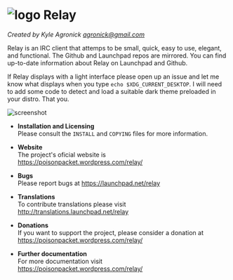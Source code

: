 # ![logo](http://bit.ly/1JIDVio  "Relay")  Relay 
*Created by Kyle Agronick <agronick@gmail.com>*

Relay is an IRC client that attemps to be small, quick, easy to use, elegant, and functional. 
The Github and Launchpad repos are mirrored. You can find up-to-date information about Relay on Launchpad and Github.

If Relay displays with a light interface please open up an issue and let me know what displays when you type
`echo $XDG_CURRENT_DESKTOP`. I will need to add some code to detect and load a suitable dark theme preloaded
in your distro. That you.

![screenshot](http://bit.ly/1M6dYGZ)

* **Installation and Licensing**  
Please consult the `INSTALL` and `COPYING` files for more information.

* **Website**  
The project's oficial website is https://poisonpacket.wordpress.com/relay/

* **Bugs**  
Please report bugs at https://launchpad.net/relay

* **Translations**  
To contribute translations please visit http://translations.launchpad.net/relay

* **Donations**  
If you want to support the project, please consider a donation at https://poisonpacket.wordpress.com/relay/

* **Further documentation**  
For more documentation visit https://poisonpacket.wordpress.com/relay/